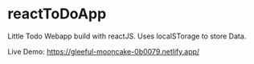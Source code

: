 # reactToDoApp

Little Todo Webapp build with reactJS. Uses localSTorage to store Data.

Live Demo:
https://gleeful-mooncake-0b0079.netlify.app/
